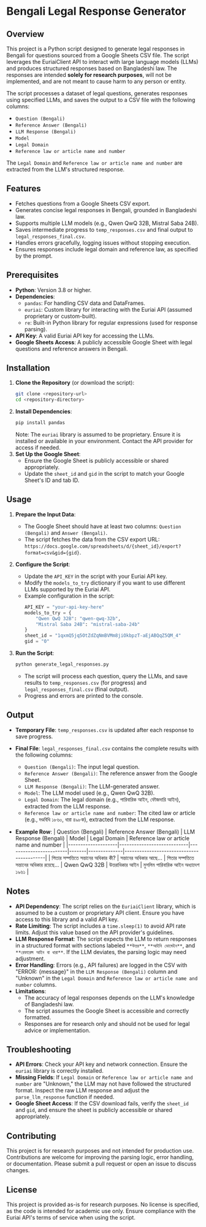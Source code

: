# Bengali Legal Response Generator

## Overview
This project is a Python script designed to generate legal responses in Bengali for questions sourced from a Google Sheets CSV file. The script leverages the EuriaiClient API to interact with large language models (LLMs) and produces structured responses based on Bangladeshi law. The responses are intended **solely for research purposes**, will not be implemented, and are not meant to cause harm to any person or entity.

The script processes a dataset of legal questions, generates responses using specified LLMs, and saves the output to a CSV file with the following columns:
- `Question (Bengali)`
- `Reference Answer (Bengali)`
- `LLM Response (Bengali)`
- `Model`
- `Legal Domain`
- `Reference law or article name and number`

The `Legal Domain` and `Reference law or article name and number` are extracted from the LLM's structured response.

## Features
- Fetches questions from a Google Sheets CSV export.
- Generates concise legal responses in Bengali, grounded in Bangladeshi law.
- Supports multiple LLM models (e.g., Qwen QwQ 32B, Mistral Saba 24B).
- Saves intermediate progress to `temp_responses.csv` and final output to `legal_responses_final.csv`.
- Handles errors gracefully, logging issues without stopping execution.
- Ensures responses include legal domain and reference law, as specified by the prompt.

## Prerequisites
- **Python**: Version 3.8 or higher.
- **Dependencies**:
  - `pandas`: For handling CSV data and DataFrames.
  - `euriai`: Custom library for interacting with the Euriai API (assumed proprietary or custom-built).
  - `re`: Built-in Python library for regular expressions (used for response parsing).
- **API Key**: A valid Euriai API key for accessing the LLMs.
- **Google Sheets Access**: A publicly accessible Google Sheet with legal questions and reference answers in Bengali.

## Installation
1. **Clone the Repository** (or download the script):
   ```bash
   git clone <repository-url>
   cd <repository-directory>
   ```
2. **Install Dependencies**:
   ```bash
   pip install pandas
   ```
   Note: The `euriai` library is assumed to be proprietary. Ensure it is installed or available in your environment. Contact the API provider for access if needed.
3. **Set Up the Google Sheet**:
   - Ensure the Google Sheet is publicly accessible or shared appropriately.
   - Update the `sheet_id` and `gid` in the script to match your Google Sheet's ID and tab ID.

## Usage
1. **Prepare the Input Data**:
   - The Google Sheet should have at least two columns: `Question (Bengali)` and `Answer (Bengali)`.
   - The script fetches the data from the CSV export URL: `https://docs.google.com/spreadsheets/d/{sheet_id}/export?format=csv&gid={gid}`.

2. **Configure the Script**:
   - Update the `API_KEY` in the script with your Euriai API key.
   - Modify the `models_to_try` dictionary if you want to use different LLMs supported by the Euriai API.
   - Example configuration in the script:
     ```python
     API_KEY = "your-api-key-here"
     models_to_try = {
         "Qwen QwQ 32B": "qwen-qwq-32b",
         "Mistral Saba 24B": "mistral-saba-24b"
     }
     sheet_id = "1qxmQ5jq5OtZdZqNmBVMm8jiOkbpzT-aEjABQqZ5QM_4"
     gid = "0"
     ```

3. **Run the Script**:
   ```bash
   python generate_legal_responses.py
   ```
   - The script will process each question, query the LLMs, and save results to `temp_responses.csv` (for progress) and `legal_responses_final.csv` (final output).
   - Progress and errors are printed to the console.

## Output
- **Temporary File**: `temp_responses.csv` is updated after each response to save progress.
- **Final File**: `legal_responses_final.csv` contains the complete results with the following columns:
  - `Question (Bengali)`: The input legal question.
  - `Reference Answer (Bengali)`: The reference answer from the Google Sheet.
  - `LLM Response (Bengali)`: The LLM-generated answer.
  - `Model`: The LLM model used (e.g., Qwen QwQ 32B).
  - `Legal Domain`: The legal domain (e.g., পারিবারিক আইন, ফৌজদারি আইন), extracted from the LLM response.
  - `Reference law or article name and number`: The cited law or article (e.g., দণ্ডবিধি ১৮৬০, ধারা ৪৯৮ক), extracted from the LLM response.

- **Example Row**:
  | Question (Bengali) | Reference Answer (Bengali) | LLM Response (Bengali) | Model | Legal Domain | Reference law or article name and number |
  |--------------------|----------------------------|------------------------|-------|--------------|------------------------------------------|
  | পিতার সম্পত্তিতে সন্তানের অধিকার কী? | সন্তানের অধিকার আছে... | পিতার সম্পত্তিতে সন্তানের অধিকার রয়েছে... | Qwen QwQ 32B | উত্তরাধিকার আইন | মুসলিম পারিবারিক আইন অধ্যাদেশ ১৯৬১ |

## Notes
- **API Dependency**: The script relies on the `EuriaiClient` library, which is assumed to be a custom or proprietary API client. Ensure you have access to this library and a valid API key.
- **Rate Limiting**: The script includes a `time.sleep(1)` to avoid API rate limits. Adjust this value based on the API provider's guidelines.
- **LLM Response Format**: The script expects the LLM to return responses in a structured format with sections labeled `**উত্তর**`, `**আইনি ডোমেইন**`, and `**রেফারেন্স আইন বা ধারা**`. If the LLM deviates, the parsing logic may need adjustment.
- **Error Handling**: Errors (e.g., API failures) are logged in the CSV with "ERROR: {message}" in the `LLM Response (Bengali)` column and "Unknown" in the `Legal Domain` and `Reference law or article name and number` columns.
- **Limitations**:
  - The accuracy of legal responses depends on the LLM's knowledge of Bangladeshi law.
  - The script assumes the Google Sheet is accessible and correctly formatted.
  - Responses are for research only and should not be used for legal advice or implementation.

## Troubleshooting
- **API Errors**: Check your API key and network connection. Ensure the `euriai` library is correctly installed.
- **Missing Fields**: If `Legal Domain` or `Reference law or article name and number` are "Unknown," the LLM may not have followed the structured format. Inspect the raw LLM response and adjust the `parse_llm_response` function if needed.
- **Google Sheet Access**: If the CSV download fails, verify the `sheet_id` and `gid`, and ensure the sheet is publicly accessible or shared appropriately.

## Contributing
This project is for research purposes and not intended for production use. Contributions are welcome for improving the parsing logic, error handling, or documentation. Please submit a pull request or open an issue to discuss changes.

## License
This project is provided as-is for research purposes. No license is specified, as the code is intended for academic use only. Ensure compliance with the Euriai API's terms of service when using the script.
